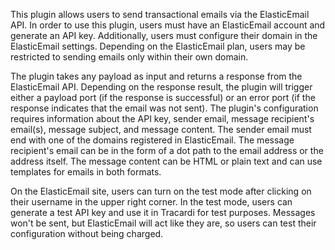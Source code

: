 This plugin allows users to send transactional emails via the ElasticEmail API. In order to use this plugin, users must have an ElasticEmail account and generate an API key. Additionally, users must configure their domain in the ElasticEmail settings. Depending on the ElasticEmail plan, users may be restricted to sending emails only within their own domain. 

The plugin takes any payload as input and returns a response from the ElasticEmail API. Depending on the response result, the plugin will trigger either a payload port (if the response is successful) or an error port (if the response indicates that the email was not sent). The plugin's configuration requires information about the API key, sender email, message recipient's email(s), message subject, and message content. The sender email must end with one of the domains registered in ElasticEmail. The message recipient's email can be in the form of a dot path to the email address or the address itself. The message content can be HTML or plain text and can use templates for emails in both formats. 

On the ElasticEmail site, users can turn on the test mode after clicking on their username in the upper right corner. In the test mode, users can generate a test API key and use it in Tracardi for test purposes. Messages won't be sent, but ElasticEmail will act like they are, so users can test their configuration without being charged.